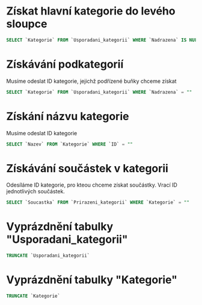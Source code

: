 # Získat hlavní kategorie do levého sloupce
``` SQL
SELECT `Kategorie` FROM `Usporadani_kategorii` WHERE `Nadrazena` IS NULL
```
# Získávání podkategorií
Musíme odeslat ID kategorie, jejichž podřízené buňky chceme získat
``` SQL
SELECT `Kategorie` FROM `Usporadani_kategorii` WHERE `Nadrazena` = ""
```
# Získání názvu kategorie
Musíme odeslat ID kategorie
``` SQL
SELECT `Nazev` FROM `Kategorie` WHERE `ID` = ""
```

# Získávání součástek v kategorii
Odesíláme ID kategorie, pro kteou chceme získat součástky. Vrací ID jednotlivých součástek.
``` SQL
SELECT `Soucastka` FROM `Prirazeni_kategorii` WHERE `Kategorie` = ""
```

# Vyprázdnění tabulky "Usporadani_kategorii"
``` SQL
TRUNCATE `Usporadani_kategorii`
```
# Vyprázdnění tabulky "Kategorie"
``` SQL
TRUNCATE `Kategorie`
```
